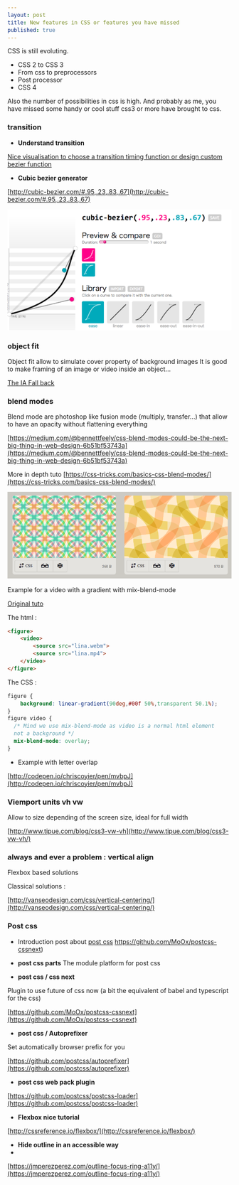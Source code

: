 ```yaml
---
layout: post
title: New features in CSS or features you have missed
published: true
---
```


CSS is still evoluting.

* CSS 2 to CSS 3
* From css to preprocessors
* Post processor
* CSS 4

Also the number of possibilities in css is high. And probably as me, you have missed some handy or cool stuff css3 or more have brought to css.


### **transition**

* **Understand transition**

[Nice visualisation to choose a transition timing function or design custom bezier function](http://www.the-art-of-web.com/css/timing-function/)

* **Cubic bezier generator**

[http://cubic-bezier.com/#.95,.23,.83,.67](http://cubic-bezier.com/#.95,.23,.83,.67)

<img src="../images/css-cubic-bezier.png" title="cubic bezier generator">

### **object fit**

Object fit allow to simulate cover property of background images
It is good to make framing of an image or video inside an object...


[The IA Fall back](https://medium.com/@primozcigler/neat-trick-for-css-object-fit-fallback-on-edge-and-other-browsers-afbc53bbb2c3)

### **blend modes**

Blend mode are photoshop like fusion mode (multiply, transfer...) that allow to have an opacity without flattening everything

[https://medium.com/@bennettfeely/css-blend-modes-could-be-the-next-big-thing-in-web-design-6b51bf53743a](https://medium.com/@bennettfeely/css-blend-modes-could-be-the-next-big-thing-in-web-design-6b51bf53743a)

More in depth tuto
[https://css-tricks.com/basics-css-blend-modes/](https://css-tricks.com/basics-css-blend-modes/)

<a href="http://bennettfeely.com/gradients/">
  <img src="../images/css-blend-mode.png" title="examples of mix blend mode">
</a>


Example for a video with a gradient with mix-blend-mode

[Original tuto](http://thenewcode.com/1020/HTML5-Video-Effects-with-CSS-Blend-Modes)

The html :
```html
<figure>
	<video>
		<source src="lina.webm">
		<source src="lina.mp4">
	</video>
</figure>
```

The CSS :
```css
figure {
	background: linear-gradient(90deg,#00f 50%,transparent 50.1%);
}
figure video {
  /* Mind we use mix-blend-mode as video is a normal html element
  not a background */
  mix-blend-mode: overlay;
}
```

* Example with letter overlap

[http://codepen.io/chriscoyier/pen/mvbpJ](http://codepen.io/chriscoyier/pen/mvbpJ)

### **Viemport units vh vw**

Allow to size depending of the screen size, ideal for full width

[http://www.tipue.com/blog/css3-vw-vh](http://www.tipue.com/blog/css3-vw-vh/)


### **always and ever a problem : vertical align**

Flexbox based solutions



Classical solutions :

[http://vanseodesign.com/css/vertical-centering/](http://vanseodesign.com/css/vertical-centering/)

### **Post css**

* Introduction post about [post css](http://julian.io/some-things-you-may-think-about-postcss-and-you-might-be-wrong/)
https://github.com/MoOx/postcss-cssnext)

* **post css parts** The module platform for post css

* **post css / css next**

Plugin to use future of css now (a bit the equivalent of babel and typescript for the css)

[https://github.com/MoOx/postcss-cssnext](https://github.com/MoOx/postcss-cssnext)

* **post css / Autoprefixer**

Set automatically browser prefix for you

[https://github.com/postcss/autoprefixer](https://github.com/postcss/autoprefixer)

* **post css web pack plugin**

[https://github.com/postcss/postcss-loader](https://github.com/postcss/postcss-loader)

* **Flexbox nice tutorial**

[http://cssreference.io/flexbox/](http://cssreference.io/flexbox/)

* **Hide outline in an accessible way** 
* 
[https://jmperezperez.com/outline-focus-ring-a11y/](https://jmperezperez.com/outline-focus-ring-a11y/)
